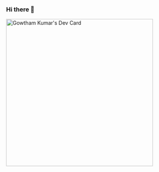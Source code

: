 ### Hi there 👋

<a href="https://app.daily.dev/kumargowtham"><img src="https://api.daily.dev/devcards/7b0bbae2b3954431ab6e6ef82d881539.png?r=401" width="400" alt="Gowtham Kumar's Dev Card"/></a>

<!--
**rockowtham/rockowtham** is a ✨ _special_ ✨ repository because its `README.md` (this file) appears on your GitHub profile.


Here are some ideas to get you started:

- 🔭 I’m currently working on ...
- 🌱 I’m currently learning ...
- 👯 I’m looking to collaborate on ...
- 🤔 I’m looking for help with ...
- 💬 Ask me about ...
- 📫 How to reach me: ...
- 😄 Pronouns: ...
- ⚡ Fun fact: ...
-->
